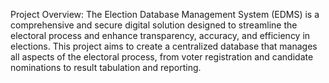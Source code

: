 Project Overview:
The Election Database Management System (EDMS) is a comprehensive and secure digital solution designed to streamline the electoral process and enhance transparency, accuracy, and efficiency in elections. This project aims to create a centralized database that manages all aspects of the electoral process, from voter registration and candidate nominations to result tabulation and reporting.


